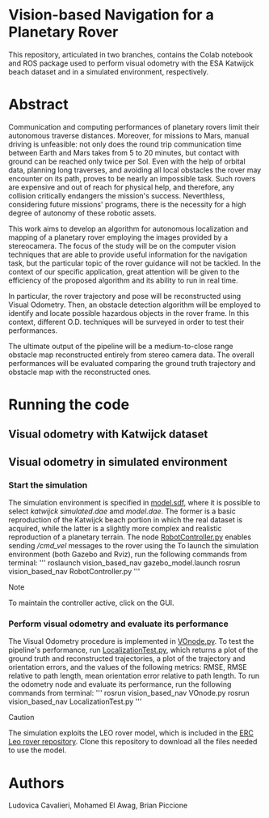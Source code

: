 # Vision-based Navigation for a Planetary Rover

This repository, articulated in two branches, contains the Colab notebook and ROS package used to perform visual odometry with the ESA Katwijck beach dataset and in a simulated environment, respectively.

# Abstract

Communication and computing performances of planetary rovers limit their autonomous traverse distances. Moreover, for missions to Mars, manual driving is unfeasible: not only does the round trip communication time between Earth and Mars takes from 5 to 20 minutes, but contact with ground can be reached only twice per Sol. Even with the help of orbital data, planning long traverses, and avoiding all local obstacles the rover may encounter on its path, proves to be nearly an impossible task. Such rovers are expensive and out of reach for physical help, and therefore, any collision critically endangers the mission's success. Neverthless, considering future missions' programs, there is the necessity for a high degree of autonomy of these robotic assets.

This work aims to develop an algorithm for autonomous localization and mapping of a planetary rover employing the images provided by a stereocamera. The focus of the study will be on the computer vision techniques that are able to provide useful information for the navigation task, but the particular topic of the rover guidance will not be tackled. In the context of our specific application, great attention will be given to the efficiency of the proposed algorithm and its ability to run in real time.

In particular, the rover trajectory and pose will be reconstructed using Visual Odometry. Then, an obstacle detection algorithm will be employed to identify and locate possible hazardous objects in the rover frame. In this context, different O.D. techniques will be surveyed in order to test their performances. 

The ultimate output of the pipeline will be a medium-to-close range obstacle map reconstructed entirely from stereo camera data. The overall performances will be evaluated comparing the ground truth trajectory and obstacle map with the reconstructed ones.

# Running the code

## Visual odometry with Katwijck dataset

## Visual odometry in simulated environment

### Start the simulation
The simulation environment is specified in [model.sdf](vision_based_nav/models/mars_like_environment/model.sdf), where it is possible to select *katwijck simulated.dae* amd *model.dae*. The former is a basic reproduction of the Katwijck beach portion in which the real dataset is acquired, while the latter is a slightly more complex and realistic reproduction of a planetary terrain. The node [RobotController.py](vision_based_nav/scripts/RobotController.py) enables sending */cmd_vel* messages to the rover using the 
To launch the simulation environment (both Gazebo and Rviz), run the following commands from terminal: 
'''
roslaunch vision_based_nav gazebo_model.launch 
rosrun vision_based_nav RobotController.py
'''
>[!NOTE]
>To maintain the controller active, click on the GUI.

### Perform visual odometry and evaluate its performance 
The Visual Odometry procedure is implemented in [VOnode.py](vision_based_nav/scripts/VOnode.py). To test the pipeline's performance, run [LocalizationTest.py](vision_based_nav/scripts/LocalizationTest.py), which returns a plot of the ground truth and reconstructed trajectories, a plot of the trajectory and orientation errors, and the values of the following metrics: RMSE, RMSE relative to path length, mean orientation error relative to path length. 
To run the odometry node and evaluate its performance, run the following commands from terminal: 
'''
rosrun vision_based_nav VOnode.py
rosrun vision_based_nav LocalizationTest.py
'''

>[!CAUTION]
>The simulation exploits the LEO rover model, which is included in the [ERC Leo rover repository](https://github.com/EuropeanRoverChallenge/ERC-Remote-Navigation-Sim). Clone this repository to download all the files needed to use the model. 

# Authors 

Ludovica Cavalieri, Mohamed El Awag, Brian Piccione